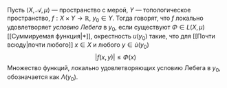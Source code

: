 Пусть $\langle X, \mathcal{A}, \mu \rangle$ — пространство с мерой, $Y$ — топологическое пространство, $f : X \times Y \to \mathbb{R}$, $y_{0} \in Y$.
Тогда говорят, что $f$ локально удовлетворяет *условию Лебега* в $y_{0}$, если существуют $\Phi \in L(X, \mu)$[[Суммируемая функция|*]], окрестность $u(y_{0})$ такие, что для [[Почти всюду|почти любого]] $x \in X$ и любого $y \in \dot{u}(y_{0})$
$$
| f(x, y) | \leq \Phi(x)
$$
Множество функций, локально удовлетворяющих условию Лебега в $y_{0}$, обозначается как $\Lambda(y_{0})$.